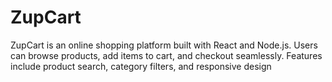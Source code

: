 # ZupCart
ZupCart is an online shopping platform built with React and Node.js. Users can browse products, add items to cart, and checkout seamlessly. Features include product search, category filters, and responsive design
